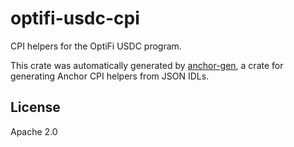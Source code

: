 # optifi-usdc-cpi

CPI helpers for the OptiFi USDC program.

This crate was automatically generated by [anchor-gen](https://github.com/saber-hq/anchor-gen), a crate for generating Anchor CPI helpers from JSON IDLs.

## License

Apache 2.0
